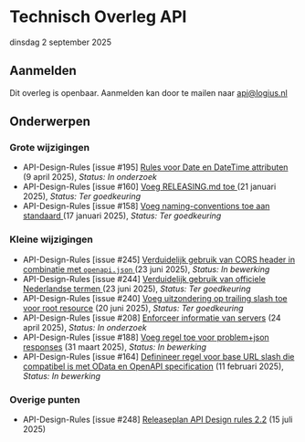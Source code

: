 <!-----------------------------







   :warning: Dit bestand wordt automatisch gegenereerd.
   :warning: Handmatige toevoegingen worden overschreven.







----------------------------->
# Technisch Overleg API

dinsdag 2 september 2025
## Aanmelden

Dit overleg is openbaar. Aanmelden kan door te mailen naar api@logius.nl

## Onderwerpen

### Grote wijzigingen
* API-Design-Rules [issue #195] [Rules voor Date en DateTime attributen](https://github.com/Logius-standaarden/API-Design-Rules/issues/195) (9 april 2025), _Status: In onderzoek_
* API-Design-Rules [issue #160] [Voeg RELEASING.md toe](https://github.com/Logius-standaarden/API-Design-Rules/pull/160) (21 januari 2025), _Status: Ter goedkeuring_
* API-Design-Rules [issue #158] [Voeg naming-conventions toe aan standaard](https://github.com/Logius-standaarden/API-Design-Rules/pull/158) (17 januari 2025), _Status: Ter goedkeuring_

### Kleine wijzigingen
* API-Design-Rules [issue #245] [Verduidelijk gebruik van CORS header in combinatie met `openapi.json`](https://github.com/Logius-standaarden/API-Design-Rules/pull/245) (23 juni 2025), _Status: In bewerking_
* API-Design-Rules [issue #244] [Verduidelijk gebruik van officiele Nederlandse termen](https://github.com/Logius-standaarden/API-Design-Rules/pull/244) (23 juni 2025), _Status: Ter goedkeuring_
* API-Design-Rules [issue #240] [Voeg uitzondering op trailing slash toe voor root resource](https://github.com/Logius-standaarden/API-Design-Rules/pull/240) (20 juni 2025), _Status: Ter goedkeuring_
* API-Design-Rules [issue #208] [Enforceer informatie van servers](https://github.com/Logius-standaarden/API-Design-Rules/issues/208) (24 april 2025), _Status: In onderzoek_
* API-Design-Rules [issue #188] [Voeg regel toe voor problem+json responses](https://github.com/Logius-standaarden/API-Design-Rules/issues/188) (31 maart 2025), _Status: In bewerking_
* API-Design-Rules [issue #164] [Definineer regel voor base URL slash die compatibel is met OData en OpenAPI specification](https://github.com/Logius-standaarden/API-Design-Rules/issues/164) (11 februari 2025), _Status: In bewerking_

### Overige punten
* API-Design-Rules [issue #248] [Releaseplan API Design rules 2.2](https://github.com/Logius-standaarden/API-Design-Rules/issues/248) (15 juli 2025)
